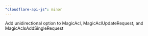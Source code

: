 ```yaml
---
"cloudflare-api-js": minor
---
```


Add unidirectional option to MagicAcl, MagicAclUpdateRequest, and MagicAclsAddSingleRequest